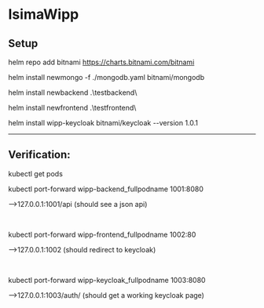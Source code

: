 # IsimaWipp

## Setup

helm repo add bitnami https://charts.bitnami.com/bitnami

helm install newmongo -f ./mongodb.yaml bitnami/mongodb

helm install newbackend .\testbackend\

helm install newfrontend .\testfrontend\

helm install wipp-keycloak bitnami/keycloak --version 1.0.1

-------

## Verification:

kubectl get pods

kubectl port-forward wipp-backend_fullpodname 1001:8080

-->127.0.0.1:1001/api
(should see a json api)

<br/>

kubectl port-forward wipp-frontend_fullpodname 1002:80

-->127.0.0.1:1002
(should redirect to keycloak)

<br/>

kubectl port-forward wipp-keycloak_fullpodname 1003:8080

-->127.0.0.1:1003/auth/
(should get a working keycloak page)

